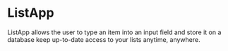# ListApp
 ListApp allows the user to type an item into an input field and store it on a database keep up-to-date access to your lists anytime, anywhere.
